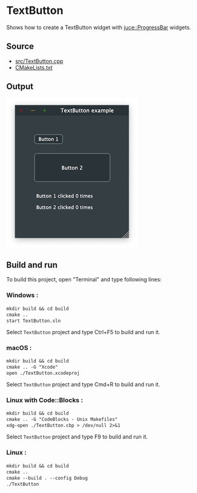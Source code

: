 # TextButton

Shows how to create a TextButton widget with [juce::ProgressBar](https://docs.juce.com/master/clasTextButton.html) widgets.

## Source

* [src/TextButton.cpp](src/TextButton.cpp)
* [CMakeLists.txt](CMakeLists.txt)

## Output

![output](../../../docs/Pictures/TextButton.png)

## Build and run

To build this project, open "Terminal" and type following lines:

### Windows :

``` shell
mkdir build && cd build
cmake .. 
start TextButton.sln
```

Select `TextButton` project and type Ctrl+F5 to build and run it.

### macOS :

``` shell
mkdir build && cd build
cmake .. -G "Xcode"
open ./TextButton.xcodeproj
```

Select `TextButton` project and type Cmd+R to build and run it.

### Linux with Code::Blocks :

``` shell
mkdir build && cd build
cmake .. -G "CodeBlocks - Unix Makefiles"
xdg-open ./TextButton.cbp > /dev/null 2>&1
```

Select `TextButton` project and type F9 to build and run it.

### Linux :

``` shell
mkdir build && cd build
cmake .. 
cmake --build . --config Debug
./TextButton
```
